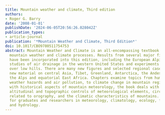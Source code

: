 ```yaml
---
title: Mountain weather and climate, Third edition
authors:
- Roger G. Barry
date: '2008-01-01'
publishDate: '2024-06-05T20:56:26.028042Z'
publication_types:
- article-journal
publication: '*Mountain Weather and Climate, Third Edition*'
doi: 10.1017/CBO9780511754753
abstract: Mountain Weather and Climate is an all-encompassing textbook describing
  mountain weather and climate processes. Results from several major field programs
  have been incorporated into this edition, including the European Alpine Experiment,
  studies of air drainage in the western United States and experiments on air flow
  over low hills. There are many new figures and selected regional case studies including
  new material on central Asia, Tibet, Greenland, Antarctica, the Andes, New Zealand,
  the Alps and equatorial East Africa. Chapters examine topics from human bioclimatology,
  weather hazards and air pollution, to climate change in mountain regions. Beginning
  with historical aspects of mountain meteorology, the book deals with the latitudinal,
  altitudinal and topographic controls of meteorological elements, circulation systems
  related to orography, and the climatic characteristics of mountains. It is ideal
  for graduates and researchers in meteorology, climatology, ecology, forestry, glaciology
  and hydrology.
---
```

